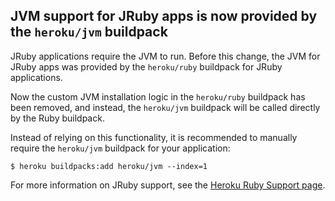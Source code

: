 ## JVM support for JRuby apps is now provided by the `heroku/jvm` buildpack

JRuby applications require the JVM to run. Before this change, the JVM for JRuby apps was provided by the `heroku/ruby` buildpack for JRuby applications.

Now the custom JVM installation logic in the `heroku/ruby` buildpack has been removed, and instead, the `heroku/jvm` buildpack will be called directly by the Ruby buildpack.

Instead of relying on this functionality, it is recommended to manually require the `heroku/jvm` buildpack for your application:

```
$ heroku buildpacks:add heroku/jvm --index=1
```

For more information on JRuby support, see the [Heroku Ruby Support page](https://devcenter.heroku.com/articles/ruby-support).

